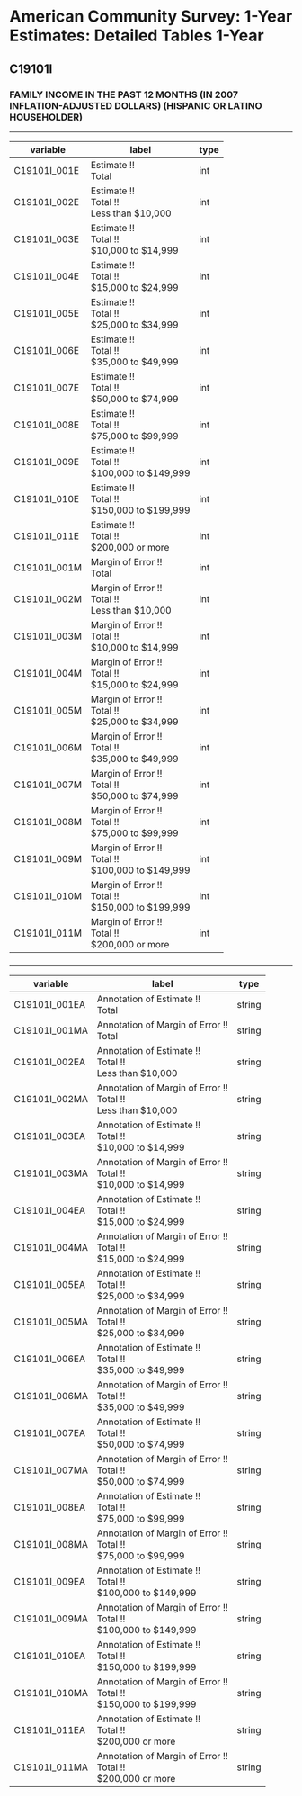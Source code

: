 # American Community Survey: 1-Year Estimates: Detailed Tables 1-Year

## C19101I

### FAMILY INCOME IN THE PAST 12 MONTHS (IN 2007 INFLATION-ADJUSTED DOLLARS) (HISPANIC OR LATINO HOUSEHOLDER)

___

| variable | label | type |
| ----- | ----- | ----- |
| C19101I_001E | Estimate !!<br>Total | int |
| C19101I_002E | Estimate !!<br>Total !!<br>Less than $10,000 | int |
| C19101I_003E | Estimate !!<br>Total !!<br>$10,000 to $14,999 | int |
| C19101I_004E | Estimate !!<br>Total !!<br>$15,000 to $24,999 | int |
| C19101I_005E | Estimate !!<br>Total !!<br>$25,000 to $34,999 | int |
| C19101I_006E | Estimate !!<br>Total !!<br>$35,000 to $49,999 | int |
| C19101I_007E | Estimate !!<br>Total !!<br>$50,000 to $74,999 | int |
| C19101I_008E | Estimate !!<br>Total !!<br>$75,000 to $99,999 | int |
| C19101I_009E | Estimate !!<br>Total !!<br>$100,000 to $149,999 | int |
| C19101I_010E | Estimate !!<br>Total !!<br>$150,000 to $199,999 | int |
| C19101I_011E | Estimate !!<br>Total !!<br>$200,000 or more | int |
| C19101I_001M | Margin of Error !!<br>Total | int |
| C19101I_002M | Margin of Error !!<br>Total !!<br>Less than $10,000 | int |
| C19101I_003M | Margin of Error !!<br>Total !!<br>$10,000 to $14,999 | int |
| C19101I_004M | Margin of Error !!<br>Total !!<br>$15,000 to $24,999 | int |
| C19101I_005M | Margin of Error !!<br>Total !!<br>$25,000 to $34,999 | int |
| C19101I_006M | Margin of Error !!<br>Total !!<br>$35,000 to $49,999 | int |
| C19101I_007M | Margin of Error !!<br>Total !!<br>$50,000 to $74,999 | int |
| C19101I_008M | Margin of Error !!<br>Total !!<br>$75,000 to $99,999 | int |
| C19101I_009M | Margin of Error !!<br>Total !!<br>$100,000 to $149,999 | int |
| C19101I_010M | Margin of Error !!<br>Total !!<br>$150,000 to $199,999 | int |
| C19101I_011M | Margin of Error !!<br>Total !!<br>$200,000 or more | int |
### 

___

| variable | label | type |
| ----- | ----- | ----- |
| C19101I_001EA | Annotation of Estimate !!<br>Total | string |
| C19101I_001MA | Annotation of Margin of Error !!<br>Total | string |
| C19101I_002EA | Annotation of Estimate !!<br>Total !!<br>Less than $10,000 | string |
| C19101I_002MA | Annotation of Margin of Error !!<br>Total !!<br>Less than $10,000 | string |
| C19101I_003EA | Annotation of Estimate !!<br>Total !!<br>$10,000 to $14,999 | string |
| C19101I_003MA | Annotation of Margin of Error !!<br>Total !!<br>$10,000 to $14,999 | string |
| C19101I_004EA | Annotation of Estimate !!<br>Total !!<br>$15,000 to $24,999 | string |
| C19101I_004MA | Annotation of Margin of Error !!<br>Total !!<br>$15,000 to $24,999 | string |
| C19101I_005EA | Annotation of Estimate !!<br>Total !!<br>$25,000 to $34,999 | string |
| C19101I_005MA | Annotation of Margin of Error !!<br>Total !!<br>$25,000 to $34,999 | string |
| C19101I_006EA | Annotation of Estimate !!<br>Total !!<br>$35,000 to $49,999 | string |
| C19101I_006MA | Annotation of Margin of Error !!<br>Total !!<br>$35,000 to $49,999 | string |
| C19101I_007EA | Annotation of Estimate !!<br>Total !!<br>$50,000 to $74,999 | string |
| C19101I_007MA | Annotation of Margin of Error !!<br>Total !!<br>$50,000 to $74,999 | string |
| C19101I_008EA | Annotation of Estimate !!<br>Total !!<br>$75,000 to $99,999 | string |
| C19101I_008MA | Annotation of Margin of Error !!<br>Total !!<br>$75,000 to $99,999 | string |
| C19101I_009EA | Annotation of Estimate !!<br>Total !!<br>$100,000 to $149,999 | string |
| C19101I_009MA | Annotation of Margin of Error !!<br>Total !!<br>$100,000 to $149,999 | string |
| C19101I_010EA | Annotation of Estimate !!<br>Total !!<br>$150,000 to $199,999 | string |
| C19101I_010MA | Annotation of Margin of Error !!<br>Total !!<br>$150,000 to $199,999 | string |
| C19101I_011EA | Annotation of Estimate !!<br>Total !!<br>$200,000 or more | string |
| C19101I_011MA | Annotation of Margin of Error !!<br>Total !!<br>$200,000 or more | string |

